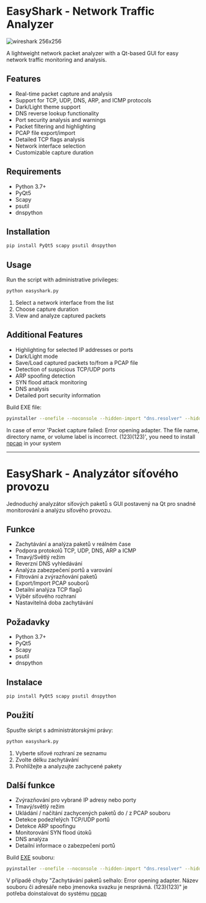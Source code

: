 # EasyShark - Network Traffic Analyzer

![wireshark 256x256](https://github.com/user-attachments/assets/9fb25903-7977-4ebb-afb4-4fdb57924fee)


A lightweight network packet analyzer with a Qt-based GUI for easy network traffic monitoring and analysis.

## Features

- Real-time packet capture and analysis
- Support for TCP, UDP, DNS, ARP, and ICMP protocols
- Dark/Light theme support
- DNS reverse lookup functionality
- Port security analysis and warnings
- Packet filtering and highlighting
- PCAP file export/import
- Detailed TCP flags analysis
- Network interface selection
- Customizable capture duration

## Requirements

- Python 3.7+
- PyQt5
- Scapy
- psutil
- dnspython

## Installation

```bash
pip install PyQt5 scapy psutil dnspython
```

## Usage

Run the script with administrative privileges:


```bash
python easyshark.py
```

1. Select a network interface from the list
2. Choose capture duration
3. View and analyze captured packets

## Additional Features

* Highlighting for selected IP addresses or ports
* Dark/Light mode
* Save/Load captured packets to/from a PCAP file
* Detection of suspicious TCP/UDP ports
* ARP spoofing detection
* SYN flood attack monitoring
* DNS analysis
* Detailed port security information


Build EXE file:
```bash
pyinstaller --onefile --noconsole --hidden-import "dns.resolver" --hidden-import "dn.reversename" --hidden-import "psutils" --hidden-import "cryptography" --hidden-import "scapy.layers.inet" --hidden-import "scapy.layers.dns" --hidden-import "scapy.layers.l2" --hidden-import "scapy.utils" --add-data "C:\Python312\Lib\site-packages\dns\*;dns" --icon=easyshark.ico .\easyshark.py
```

In case of error 'Packet capture failed: Error opening adapter. The file name, directory name, or volume label is incorrect. (123)(123)', you need to install [npcap](https://npcap.com/dist/npcap-1.82.exe) in your system

---

# EasyShark - Analyzátor síťového provozu

Jednoduchý analyzátor síťových paketů s GUI postavený na Qt pro snadné monitorování a analýzu síťového provozu.

## Funkce

- Zachytávání a analýza paketů v reálném čase
- Podpora protokolů TCP, UDP, DNS, ARP a ICMP
- Tmavý/Světlý režim
- Reverzní DNS vyhledávání
- Analýza zabezpečení portů a varování
- Filtrování a zvýrazňování paketů
- Export/Import PCAP souborů
- Detailní analýza TCP flagů
- Výběr síťového rozhraní
- Nastavitelná doba zachytávání

## Požadavky

- Python 3.7+
- PyQt5
- Scapy
- psutil
- dnspython

## Instalace

```bash
pip install PyQt5 scapy psutil dnspython
```

## Použití

Spusťte skript s administrátorskými právy:

```bash
python easyshark.py
```

1. Vyberte síťové rozhraní ze seznamu
2. Zvolte délku zachytávání
3. Prohlížejte a analyzujte zachycené pakety

## Další funkce
- Zvýrazňování pro vybrané IP adresy nebo porty
- Tmavý/světlý režim
- Ukládání / načítání zachycených paketů do / z PCAP souboru
- Detekce podezřelých TCP/UDP portů
- Detekce ARP spoofingu
- Monitorování SYN flood útoků
- DNS analýza
- Detailní informace o zabezpečení portů

Build [EXE](https://stefula.cz/apps/easyshark/easyshark_v004.exe) souboru:
```bash
pyinstaller --onefile --noconsole --hidden-import "dns.resolver" --hidden-import "dn.reversename" --hidden-import "psutils" --hidden-import "cryptography" --hidden-import "scapy.layers.inet" --hidden-import "scapy.layers.dns" --hidden-import "scapy.layers.l2" --hidden-import "scapy.utils" --add-data "C:\Python312\Lib\site-packages\dns\*;dns" --icon=easyshark.ico .\easyshark.py
```

V případě chyby "Zachytávání paketů selhalo: Error opening adapter. Název souboru či adresáře nebo jmenovka svazku je nesprávná. (123)(123)" je potřeba doinstalovat do systému [npcap](https://npcap.com/dist/npcap-1.82.exe)
